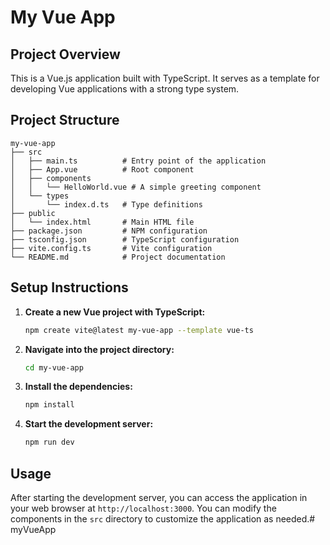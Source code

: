 # My Vue App

## Project Overview
This is a Vue.js application built with TypeScript. It serves as a template for developing Vue applications with a strong type system.

## Project Structure
```
my-vue-app
├── src
│   ├── main.ts          # Entry point of the application
│   ├── App.vue          # Root component
│   ├── components
│   │   └── HelloWorld.vue # A simple greeting component
│   └── types
│       └── index.d.ts   # Type definitions
├── public
│   └── index.html       # Main HTML file
├── package.json         # NPM configuration
├── tsconfig.json        # TypeScript configuration
├── vite.config.ts       # Vite configuration
└── README.md            # Project documentation
```

## Setup Instructions

1. **Create a new Vue project with TypeScript:**
   ```bash
   npm create vite@latest my-vue-app --template vue-ts
   ```

2. **Navigate into the project directory:**
   ```bash
   cd my-vue-app
   ```

3. **Install the dependencies:**
   ```bash
   npm install
   ```

4. **Start the development server:**
   ```bash
   npm run dev
   ```

## Usage
After starting the development server, you can access the application in your web browser at `http://localhost:3000`. You can modify the components in the `src` directory to customize the application as needed.# myVueApp
